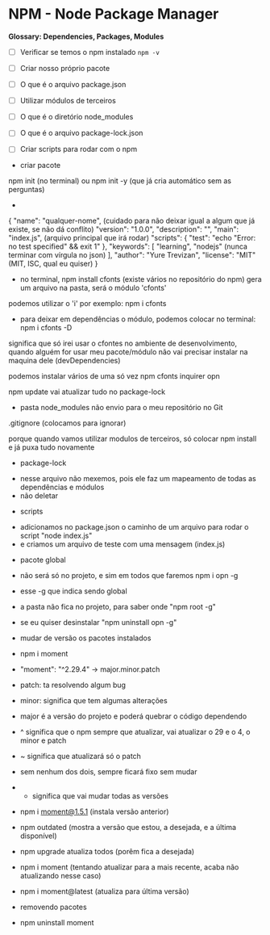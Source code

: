 # NPM - Node Package Manager

__Glossary: Dependencies, Packages, Modules__

- [ ] Verificar se temos o npm instalado `npm -v`
- [ ] Criar nosso próprio pacote
- [ ] O que é o arquivo package.json
- [ ] Utilizar módulos de terceiros
- [ ] O que é o diretório node_modules
- [ ] O que é o arquivo package-lock.json
- [ ] Criar scripts para rodar com o npm



* criar pacote

npm init (no terminal)
ou
npm init -y (que já cria automático sem as perguntas)



* 
{
  "name": "qualquer-nome", (cuidado para não deixar igual a algum que já existe, se não dá conflito)
  "version": "1.0.0",
  "description": "",
  "main": "index.js", (arquivo principal que irá rodar)
  "scripts": {
    "test": "echo \"Error: no test specified\" && exit 1"
  },
  "keywords": [
    "learning",
    "nodejs"    (nunca terminar com vírgula no json)
  ],
  "author": "Yure Trevizan",
  "license": "MIT" (MIT, ISC, qual eu quiser)
}



* no terminal, npm install cfonts
(existe vários no repositório do npm)
gera um arquivo na pasta, será o módulo 'cfonts'

podemos utilizar o 'i'
por exemplo: npm i cfonts



* para deixar em dependências o módulo, podemos colocar no terminal:
npm i cfonts -D

significa que só irei usar o cfontes no ambiente de desenvolvimento, quando alguém for usar meu pacote/módulo não vai precisar instalar na maquina dele (devDependencies)


podemos instalar vários de uma só vez
npm cfonts inquirer opn


npm update
vai atualizar tudo no package-lock



* pasta node_modules não envio para o meu repositório no Git

.gitignore (colocamos para ignorar)

porque quando vamos utilizar modulos de terceiros, só colocar npm install e já puxa tudo novamente



* package-lock
- nesse arquivo não mexemos, pois ele faz um mapeamento de todas as dependências e módulos
- não deletar



* scripts

- adicionamos no package.json o caminho de um arquivo para rodar o script "node index.js"
- e criamos um arquivo de teste com uma mensagem (index.js)



* pacote global
- não será só no projeto, e sim em todos que faremos
npm i opn  -g

- esse -g que indica sendo global
- a pasta não fica no projeto, para saber onde "npm root -g"
- se eu quiser desinstalar "npm uninstall opn -g"



* mudar de versão os pacotes instalados
- npm i moment
- "moment": "^2.29.4"   ->   major.minor.patch
- patch: ta resolvendo algum bug
- minor: significa que tem algumas alterações
- major é a versão do projeto e poderá quebrar o código dependendo
- ^ significa que o npm sempre que atualizar, vai atualizar o 29 e o 4, o minor e patch
- ~ significa que atualizará só o patch
- sem nenhum dos dois, sempre ficará fixo sem mudar
- * significa que vai mudar todas as versões

- npm i moment@1.5.1 (instala versão anterior)
- npm outdated (mostra a versão que estou, a desejada, e a última disponível)
- npm upgrade atualiza todos (porêm fica a desejada)
- npm i moment (tentando atualizar para a mais recente, acaba não atualizando nesse caso)
- npm i moment@latest (atualiza para última versão)



* removendo pacotes
- npm uninstall moment
